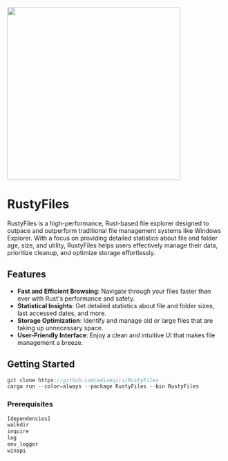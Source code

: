 
<img src="https://github.com/edizeqiri/RustyFiles/assets/89740646/76ce2779-f0db-4f98-94c9-aa2ad7b261d7" width="400">

# RustyFiles

RustyFiles is a high-performance, Rust-based file explorer designed to outpace and outperform traditional file management systems like Windows Explorer. With a focus on providing detailed statistics about file and folder age, size, and utility, RustyFiles helps users effectively manage their data, prioritize cleanup, and optimize storage effortlessly.

## Features

- **Fast and Efficient Browsing**: Navigate through your files faster than ever with Rust's performance and safety.
- **Statistical Insights**: Get detailed statistics about file and folder sizes, last accessed dates, and more.
- **Storage Optimization**: Identify and manage old or large files that are taking up unnecessary space.
- **User-Friendly Interface**: Enjoy a clean and intuitive UI that makes file management a breeze.

## Getting Started

```rust
git clone https://github.com/edizeqiri/RustyFiles
cargo run --color=always --package RustyFiles --bin RustyFiles 
```

### Prerequisites

```rust
[dependencies]
walkdir
inquire
log
env_logger
winapi 
```

